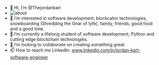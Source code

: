 - 👋 Hi, I’m @Thejordankarl
- ![about](https://user-images.githubusercontent.com/25909204/125862930-ac64f662-f8e3-4493-8688-312bc4a011d1.jpg)
- 👀 I’m interested in software development, blockcahin technologies, snowboarding (Shredding the Gnar of lyfe), family, friends, good food and a good time.
- 🌱 I’m currently a lifelong student of software development, Python and cutting edge blockchain technologies.
- 💞️ I’m looking to collaborate on creating something great.
- 📫 How to reach me LinkedIn: www.linkedin.com/in/jordan-karl-software-engineer

<!---
thejordankarl/thejordankarl is a ✨ special ✨ repository because its `README.md` (this file) appears on your GitHub profile.
You can click the Preview link to take a look at your changes.
--->
